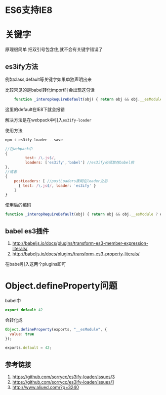 # ES6支持IE8

# 关键字

原理很简单 把双引号包含住,就不会有关键字错误了

## es3ify方法

例如class,default等关键字如果单独声明出来

比较常见的是babel转化import时会出现这句话

```javascript
	function _interopRequireDefault(obj) { return obj && obj.__esModule ? obj : { default: obj }; }

```

这里的default在IE8下就会报错

解决方法是在webpack中引入`es3ify-loader`

使用方法

```javascript
npm i es3ify-loader --save

//在webpack中
{
         test: /\.js$/,
         loaders: ['es3ify','babel'] //es3ify必须放在babel前
},
//或者
{
    postLoaders: [ //postLoaders表明在loader之后
      { test: /\.js$/, loader: 'es3ify' }
    ]
}
```

使用后的编码

```javascript
function _interopRequireDefault(obj) { return obj && obj.__esModule ? obj : { "default": obj }; }
```
## babel es3插件

1. http://babeljs.io/docs/plugins/transform-es3-member-expression-literals/
2. http://babeljs.io/docs/plugins/transform-es3-property-literals/

在babel引入这两个plugins即可

# Object.defineProperty问题

babel中

```javascript
export default 42
```

会转化成

```javascript
Object.defineProperty(exports, "__esModule", {
  value: true
});
 
exports.default = 42;
```

## 参考链接

1. https://github.com/sorrycc/es3ify-loader/issues/3
2. https://github.com/sorrycc/es3ify-loader/issues/1
3. http://www.aliued.com/?p=3240